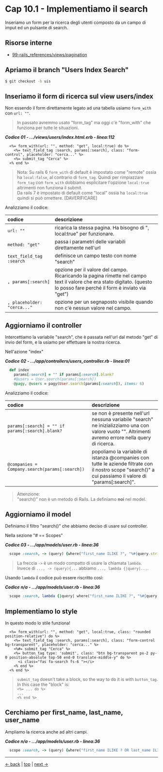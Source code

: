 # <a name="top"></a> Cap 10.1 - Implementiamo il search

Inseriamo un form per la ricerca degli utenti composto da un campo di imput ed un pulsante di search.



## Risorse interne

- [99-rails_references/views/pagination]()



## Apriamo il branch "Users Index Search"

```bash
$ git checkout -b uis
```



## Inseriamo il form di ricerca sul view users/index

Non essendo il form direttamente legato ad una tabella usiamo `form_with` con `url: ""`.

> In passato avremmo usato "form_tag" ma oggi c'è "form_with" che funziona per tutte le situazioni.

***Codice 01 - .../views/users/index.html.erb - linea:112***

```html+erb
  <%= form_with(url: "", method: "get", local:true) do %>
    <%= text_field_tag :search, params[:search], class: "form-control", placeholder: "cerca..." %>
    <%= submit_tag "Cerca" %>
  <% end %>
```

> Nota: Su rails 6 `form_with` di default è impostato come "remote" ossia ha `local:false`, al contrario di `form_tag`. Quindi per rimpiazzare `form_tag` con `form_with` dobbiamo esplicitare l'opzione `local:true` altrimenti non funziona il submit.</br>
> Da rails 7 è impostato di default come "local" ossia ha `local:true` quindi si può omettere.
  [DAVERIFICARE]

Analizziamo il codice:

codice                    | descrizione
|:-                       |:-
`url: ""`                 | ricarica la stessa pagina. Ha bisogno di ", local:true" per funzionare.
`method: "get"`           | passa i parametri delle variabili direttamente nell'url
`text_field_tag :search`  | definisce un campo testo con nome "search"
`, params[:search]`       | opzione per il valore del campo. Ricaricando la pagina rimette nel campo text il valore che era stato digitato. (questo lo posso fare perché il form è inviato via "get")
`, placeholder: "cerca..."` | opzione per un segnaposto visibile quando non c'è nessun valore nel campo.



## Aggiorniamo il controller

Intercettiamo la variabile "search", che è passata nell'url dal metodo "get" di invio del form, e la usiamo per effettuare la nostra ricerca.

Nell'azione "index"

***Codice 02 - .../app/controllers/users_controller.rb - linea:01***

```ruby
  def index
    params[:search] = "" if params[:search].blank?
    #@users = User.search(params[:search])
    @pagy, @users = pagy(User.search(params[:search]), items: 6)
```


Analizziamo il codice:


codice               | descrizione
|:-                  |:-
`params[:search] = "" if params[:search].blank?`  | se non è presente nell'url nessuna variabile "search" ne inizializziamo una con valore vuoto "". Altrimenti avremo errore nella query di ricerca.
`@companies = Company.search(params[:search])` | popoliamo la variabile di istanza @companies con tutte le aziende filtrate con il nostro scope "search()" a cui passiamo il valore di "params[:search]".

> Attenzione:</br> 
> "search()" non è un metodo di Rails. La definiamo **noi** nel model.



## Aggiorniamo il model

Definiamo il filtro "search()" che abbiamo deciso di usare sul controller. 

Nella sezione "# == Scopes"

***Codice 03 - .../app/models/user.rb - linea:36***

```ruby
  scope :search, -> (query) {where("first_name ILIKE ?", "%#{query.strip}%")}
```

> La freccia `->` è un modo compatto di usare la chiamata `lambda`.</br>
> Invece di `..., -> (query){...`  abbiamo `..., lambda {|query|...`.

Usando `lambda` il codice può essere riscritto così:

***Codice n/a - .../app/models/user.rb - linea:36***

```ruby
  scope :search, lambda {|query| where("first_name ILIKE ?", "%#{query.strip}%")}
```



## Implementiamo lo style

In questo modo lo stile funziona!

```html+erb
  <%= form_with(url: "", method: "get", local:true, class: "rounded position-relative") do %>
    <%= text_field_tag :search, params[:search], class: "form-control bg-transparent", placeholder: "cerca..." %>
    <%#= submit_tag "Cerca" %>
    <%= button_tag type: 'submit', class: "btn bg-transparent px-2 py-0 position-absolute top-50 end-0 translate-middle-y" do %>
      <i class="fas fa-search fs-6 "></i>
    <% end %>
  <% end %>
```

> `submit_tag` doesn't take a block, so the way to do it is with `button_tag`.</br>
> In this case the "block" is:</br>
> `<%= ... do %>` </br>
>   `...` </br>
> `<% end %>` </br>



## Cerchiamo per first_name, last_name, user_name

Ampliamo la ricerca anche ad altri campi.

***Codice n/a - .../app/models/user.rb - linea:36***

```ruby
  scope :search, -> (query) {where("first_name ILIKE ? OR last_name ILIKE ? OR username ILIKE ?", "%#{query.strip}%", "%#{query.strip}%", "%#{query.strip}%")}
```



---

[<- back](https://github.com/flaviobordonidev/leanpubabrandnewcms/blob/master/01-base/09-manage_users/03_00-browser_tab_title_users-it.md)
 | [top](#top) |
[next ->](https://github.com/flaviobordonidev/leanpubabrandnewcms/blob/master/01-base/10-users_i18n/02_00-users_form_i18n-it.md)
